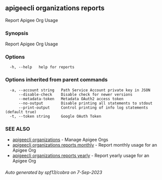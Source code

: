 ## apigeecli organizations reports

Report Apigee Org Usage

### Synopsis

Report Apigee Org Usage

### Options

```
  -h, --help   help for reports
```

### Options inherited from parent commands

```
  -a, --account string   Path Service Account private key in JSON
      --disable-check    Disable check for newer versions
      --metadata-token   Metadata OAuth2 access token
      --no-output        Disable printing all statements to stdout
      --print-output     Control printing of info log statements (default true)
  -t, --token string     Google OAuth Token
```

### SEE ALSO

* [apigeecli organizations](apigeecli_organizations.md)	 - Manage Apigee Orgs
* [apigeecli organizations reports monthly](apigeecli_organizations_reports_monthly.md)	 - Report monthly usage for an Apigee Org
* [apigeecli organizations reports yearly](apigeecli_organizations_reports_yearly.md)	 - Report yearly usage for an Apigee Org

###### Auto generated by spf13/cobra on 7-Sep-2023
